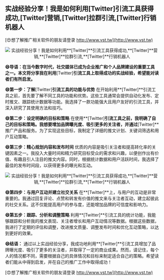## **实战经验分享！我是如何利用**[Twitter]**引流工具获得成功,**[Twitter]**营销,**[Twitter]**拉群引流,**[Twitter]**行销机器人**

[😍想了解推广相关软件的朋友请登录 http://www.vst.tw](http://www.vst.tw)

 <center><img src="https://vst.tw/MP4/tuiguang/png/2.png" alt="实战经验分享！我是如何利用**[Twitter]**引流工具获得成功,**[Twitter]**营销,**[Twitter]**拉群引流,**[Twitter]**行销机器人"></center>

**😄导语：在当今数字时代，社交媒体已成为企业推广和个人品牌建设的重要工具之一。本文将分享我在利用**[Twitter]**引流工具上取得成功的实战经验，希望能对读者们有所启发。**

**😄第一步：了解**[Twitter]**引流工具的功能与优势**
在开始利用**[Twitter]**引流工具之前，首先要了解不同工具的功能和优势。这些工具通常会提供自动化发布、定时推文、跟踪统计数据等功能。我选择了一款功能强大且用户友好的引流工具，并深入研究了其使用方法和技巧。

**😄第二步：设定明确的目标和策略**
在使用**[Twitter]**引流工具之前，我明确了自己的目标和策略。我想要增加品牌曝光度、吸引更多的关注者，并通过**[Twitter]**推广产品和服务。为了实现这些目标，我制定了详细的推文计划、关键词筛选和用户互动策略。

**😄第三步：精心规划内容和发布时间**
优质的内容是吸引关注者和提高转化率的关键因素之一。我投入大量时间和精力研究目标受众的需求和兴趣，以便创作出有价值、有趣且引人注目的推文内容。同时，根据统计数据和用户活跃时间，我选择了最佳的发布时间段，以获得更多的曝光和互动。

 <center><img src="https://vst.tw/MP4/tuiguang/png/4.png" alt="实战经验分享！我是如何利用**[Twitter]**引流工具获得成功,**[Twitter]**营销,**[Twitter]**拉群引流,**[Twitter]**行销机器人"></center>

**😄第四步：与用户互动并建立社交关系**
在**[Twitter]**上，与用户的互动是非常重要的。我通过回复评论、点赞和转发有价值的推文来与关注者互动，建立起彼此的社交关系。这不仅能提高用户的参与度，还能增加品牌的可信度和影响力。

**😄第五步：跟踪、分析和调整策略**
利用**[Twitter]**引流工具的统计功能，我能够跟踪和分析我的推文表现、关注者增长和用户互动情况等数据。根据这些数据，我进行了定期的评估和调整，改进推文质量、调整发布时间和优化互动策略，以达到更好的效果。

**😄结语：**
通过以上实战经验分享，我成功地利用**[Twitter]**引流工具增加了品牌曝光度、吸引了更多的关注者，并取得了一定的商业成果。然而，请记住，每个人的情况都不同，需要根据自己的具体情况和目标来制定适合自己的策略。希望读者们能从中得到启发，并在自己的推广工作中取得成功！

[😍想了解推广相关软件的朋友请登录 http://www.vst.tw](http://www.vst.tw)



